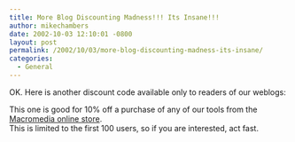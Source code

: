 ```yaml
---
title: More Blog Discounting Madness!!! Its Insane!!!
author: mikechambers
date: 2002-10-03 12:10:01 -0800
layout: post
permalink: /2002/10/03/more-blog-discounting-madness-its-insane/
categories:
  - General
---
```



OK. Here is another discount code available only to readers of our weblogs:

This one is good for 10% off a purchase of any of our tools from the [Macromedia online store][1].  
This is limited to the first 100 users, so if you are interested, act fast.

 [1]: http://dynamic.macromedia.com/bin/MM/store/US/home.jsp